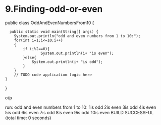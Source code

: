 # 9.Finding-odd-or-even
public class OddAndEvenNumbersFrom10 {

      public static void main(String[] args) {
        System.out.println("odd and even numbers from 1 to 10:");
        for(int i=1;i<=10;i++)
        {
            if (i%2==0){
                    System.out.println(i+ "is even");
            }else{
                System.out.println(i+ "is odd");
            }
        }
        // TODO code application logic here
    }
    
}

o/p

run:
odd and even numbers from 1 to 10:
1is odd
2is even
3is odd
4is even
5is odd
6is even
7is odd
8is even
9is odd
10is even
BUILD SUCCESSFUL (total time: 0 seconds)


